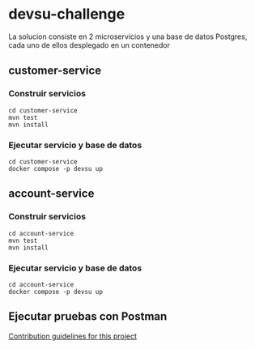 # devsu-challenge
La solucion consiste en 2 microservicios y una base de datos Postgres, cada uno de ellos desplegado en un contenedor
##  customer-service
### Construir servicios
```
cd customer-service
mvn test
mvn install
```
### Ejecutar servicio y base de datos
```
cd customer-service
docker compose -p devsu up
```
##  account-service
### Construir servicios
```
cd account-service
mvn test
mvn install
```
### Ejecutar servicio y base de datos
```
cd account-service
docker compose -p devsu up
```
## Ejecutar pruebas con Postman
[Contribution guidelines for this project](settings.xml)



